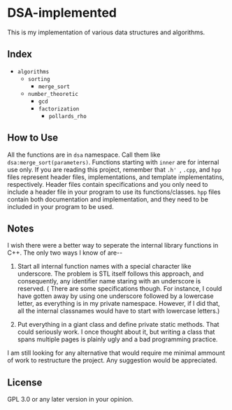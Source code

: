 # DSA-implemented
This is my implementation of various data structures and algorithms. 

## Index
- `algorithms`
  - `sorting`
    - `merge_sort`
  - `number_theoretic`
    - `gcd`
    - `factorization`
      - `pollards_rho`

## How to Use
All the functions are in `dsa` namespace. Call them like `dsa:merge_sort(parameters)`. Functions starting with `inner` are for internal use only. If you are reading this project, remember that `.h' `, `.cpp`, and `hpp` files represent header files, implementations, and template implementatins, respectively. Header files contain specifications and you only need to include a header file in your program to use its functions/classes. `hpp` files contain both documentation and implementation, and they need to be included in your program to be used.

## Notes 
I wish there were a better way to seperate the internal library functions in C++. The only two ways I know of are--

1. Start all internal function names with a special character like underscore. The problem is STL itself follows this approach, and consequently, any identifier name staring with an underscore is reserved. ( There are some specifications though. For instance, I could have gotten away by using one underscore followed by a lowercase letter, as everything is in my private namespace. However, if I did that, all the internal classnames would have to start with lowercase letters.)

2. Put everything in a giant class and define private static methods. That could seriously work. I once thought about it, but writing a class that spans multiple pages is plainly ugly and a bad programming practice.

I am still looking for any alternative that would require me minimal ammount of work to restructure the project. Any suggestion would be appreciated.

## License
GPL 3.0 or any later version in your opinion.